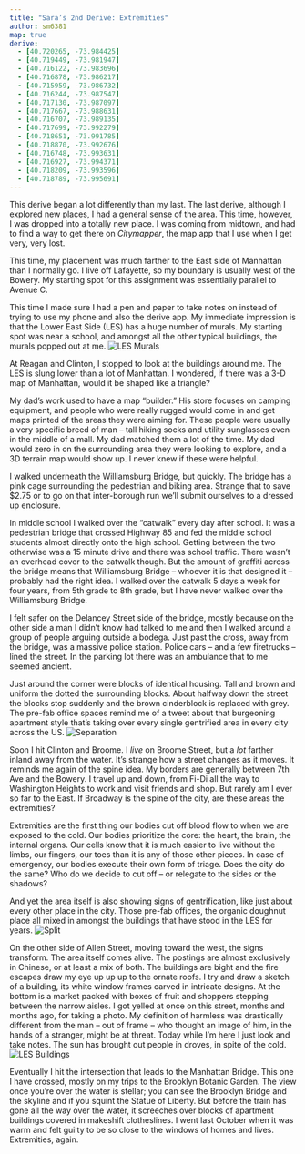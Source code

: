 ```yaml
---
title: "Sara’s 2nd Derive: Extremities"
author: sm6381
map: true
derive:
  - [40.720265, -73.984425]
  - [40.719449, -73.981947]
  - [40.716122, -73.983696]
  - [40.716878, -73.986217]
  - [40.715959, -73.986732]
  - [40.716244, -73.987547]
  - [40.717130, -73.987097]
  - [40.717667, -73.988631]
  - [40.716707, -73.989135]
  - [40.717699, -73.992279]
  - [40.718651, -73.991785]
  - [40.718870, -73.992676]
  - [40.716748, -73.993631]
  - [40.716927, -73.994371]
  - [40.718209, -73.993596]
  - [40.718789, -73.995691]
---
```


This derive began a lot differently than my last. The last derive, although I explored new places, I had a general sense of the area. This time, however, I was dropped into a totally new place. I was coming from midtown, and had to find a way to get there on _Citymapper_, the map app that I use when I get very, very lost.

This time, my placement was much farther to the East side of Manhattan than I normally go. I live off Lafayette, so my boundary is usually west of the Bowery. My starting spot for this assignment was essentially parallel to Avenue C.

This time I made sure I had a pen and paper to take notes on instead of trying to use my phone and also the derive app. My immediate impression is that the Lower East Side (LES) has a huge number of murals. My starting spot was near a school, and amongst all the other typical buildings, the murals popped out at me.
![LES Murals](https://imgur.com/a/tUQOy)

At Reagan and Clinton, I stopped to look at the buildings around me. The LES is slung lower than a lot of Manhattan. I wondered, if there was a 3-D map of Manhattan, would it be shaped like a triangle?

My dad’s work used to have a map “builder.” His store focuses on camping equipment, and people who were really rugged would come in and get maps printed of the areas they were aiming for. These people were usually a very specific breed of man – tall hiking socks and utility sunglasses even in the middle of a mall. My dad matched them a lot of the time. My dad would zero in on the surrounding area they were looking to explore, and a 3D terrain map would show up. I never knew if these were helpful.

I walked underneath the Williamsburg Bridge, but quickly. The bridge has a pink cage surrounding the pedestrian and biking area. Strange that to save $2.75 or to go on that inter-borough run we’ll submit ourselves to a dressed up enclosure.

In middle school I walked over the “catwalk” every day after school. It was a pedestrian bridge that crossed Highway 85 and fed the middle school students almost directly onto the high school. Getting between the two otherwise was a 15 minute drive and there was school traffic. There wasn’t an overhead cover to the catwalk though. But the amount of graffiti across the bridge means that Williamsburg Bridge – whoever it is that designed it – probably had the right idea. I walked over the catwalk 5 days a week for four years, from 5th grade to 8th grade, but I have never walked over the Williamsburg Bridge.


I felt safer on the Delancey Street side of the bridge, mostly because on the other side a man I didn’t know had talked to me and then I walked around a group of people arguing outside a bodega. Just past the cross, away from the bridge, was a massive police station. Police cars – and a few firetrucks – lined the street. In the parking lot there was an ambulance that to me seemed ancient.

Just around the corner were blocks of identical housing. Tall and brown and uniform the dotted the surrounding blocks. About halfway down the street the blocks stop suddenly and the brown cinderblock is replaced with grey. The pre-fab office spaces remind me of a tweet about that burgeoning apartment style that’s taking over every single gentrified area in every city across the US.  ![Separation](https://imgur.com/a/tUQOy)

Soon I hit Clinton and Broome. I _live_ on Broome Street, but a _lot_ farther inland away from the water. It’s strange how a street changes as it moves. It reminds me again of the spine idea. My borders are generally between 7th Ave and the Bowery. I travel up and down, from Fi-Di all the way to Washington Heights to work and visit friends and shop. But rarely am I ever so far to the East. If Broadway is the spine of the city, are these areas the extremities?

Extremities are the first thing our bodies cut off blood flow to when we are exposed to the cold. Our bodies prioritize the core: the heart, the brain, the internal organs. Our cells know that it is much easier to live without the limbs, our fingers, our toes than it is any of those other pieces. In case of emergency, our bodies execute their own form of triage. Does the city do the same? Who do we decide to cut off – or relegate to the sides or the shadows?

And yet the area itself is also showing signs of gentrification, like just about every other place in the city.  Those pre-fab offices, the organic doughnut place all mixed in amongst the buildings that have stood in the LES for years.
![Split](https://imgur.com/a/uazNG)

On the other side of Allen Street, moving toward the west, the signs transform. The area itself comes alive. The postings are almost exclusively in Chinese, or at least a mix of both. The buildings are bight and the fire escapes draw my eye up up up to the ornate roofs. I try and draw a sketch of a building, its white window frames carved in intricate designs. At the bottom is a market packed with boxes of fruit and shoppers stepping between the narrow aisles. I got yelled at once on this street, months and months ago,  for taking a photo. My definition of harmless was drastically different from the man – out of frame – who thought an image of him, in the hands of a stranger, might be at threat. Today while I’m here I just look and take notes. The sun has brought out people in droves, in spite of the cold.
![LES Buildings](https://imgur.com/a/NlEPF)

Eventually I hit the intersection that leads to the Manhattan Bridge. This one I have crossed, mostly on my trips to the Brooklyn Botanic Garden. The view once you’re over the water is stellar; you can see the Brooklyn Bridge and the skyline and if you squint the Statue of Liberty. But before the train has gone all the way over the water, it screeches over blocks of apartment buildings covered in makeshift clotheslines. I went last October when it was warm and felt guilty to be so close to the windows of homes and lives. Extremities, again.
